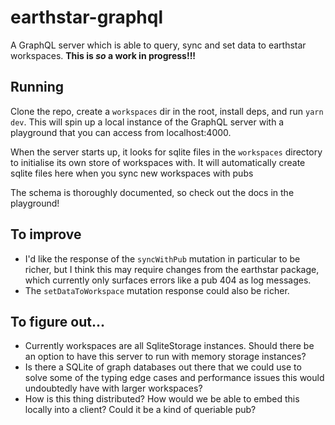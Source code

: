 # earthstar-graphql

A GraphQL server which is able to query, sync and set data to earthstar workspaces. **This is _so_ a work in progress!!!**

## Running

Clone the repo, create a `workspaces` dir in the root, install deps, and run `yarn dev`. This will spin up a local instance of the GraphQL server with a playground that you can access from localhost:4000.

When the server starts up, it looks for sqlite files in the `workspaces` directory to initialise its own store of workspaces with. It will automatically create sqlite files here when you sync new workspaces with pubs

The schema is thoroughly documented, so check out the docs in the playground!

## To improve

- I'd like the response of the `syncWithPub` mutation in particular to be richer, but I think this may require changes from the earthstar package, which currently only surfaces errors like a pub 404 as log messages.
- The `setDataToWorkspace` mutation response could also be richer.

## To figure out...

- Currently workspaces are all SqliteStorage instances. Should there be an option to have this server to run with memory storage instances?
- Is there a SQLite of graph databases out there that we could use to solve some of the typing edge cases and performance issues this would undoubtedly have with larger workspaces?
- How is this thing distributed? How would we be able to embed this locally into a client? Could it be a kind of queriable pub?
